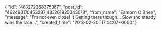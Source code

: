  {
   "id": "483272368375367",
   "post_id": "462493170453287_483261925043078",
   "from_name": "Eamonn O Brien",
   "message": "I'm not even close! :) Getting there though... Slow and steady wins the race...",
   "created_time": "2013-02-20T17:44:07+0000"
 }
